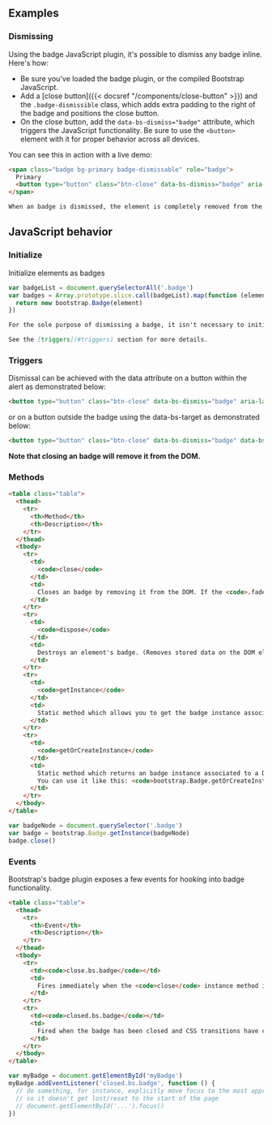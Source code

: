 ## Examples

### Dismissing

Using the badge JavaScript plugin, it's possible to dismiss any badge inline. Here's how:

- Be sure you've loaded the badge plugin, or the compiled Bootstrap JavaScript.
- Add a [close button]({{< docsref "/components/close-button" >}}) and the `.badge-dismissible` class, which adds extra padding to the right of the badge and positions the close button.
- On the close button, add the `data-bs-dismiss="badge"` attribute, which triggers the JavaScript functionality. Be sure to use the `<button>` element with it for proper behavior across all devices.

You can see this in action with a live demo:

```html
<span class="badge bg-primary badge-dismissable" role="badge">
  Primary
  <button type="button" class="btn-close" data-bs-dismiss="badge" aria-label="Close"></button>
</span>
```

```markdown
When an badge is dismissed, the element is completely removed from the page structure. If a keyboard user dismisses the badge using the close button, their focus will suddenly be lost and, depending on the browser, reset to the start of the page/document. For this reason, we recommend including additional JavaScript that listens for the `closed.bs.badge` event and programmatically sets `focus()` to the most appropriate location in the page. If you're planning to move focus to a non-interactive element that normally does not receive focus, make sure to add `tabindex="-1"` to the element.
```

## JavaScript behavior

### Initialize

Initialize elements as badges

```js
var badgeList = document.querySelectorAll('.badge')
var badges = Array.prototype.slice.call(badgeList).map(function (element) {
  return new bootstrap.Badge(element)
})
```

```markdown
For the sole purpose of dismissing a badge, it isn't necessary to initialize the component manually via the JS API. By making use of `data-bs-dismiss="badge"`, the component will be initialized automatically and properly dismissed.

See the [triggers](#triggers) section for more details.
```

### Triggers

Dismissal can be achieved with the data attribute on a button within the alert as demonstrated below:

```html
<button type="button" class="btn-close" data-bs-dismiss="badge" aria-label="Close"></button>
```

or on a button outside the badge using the data-bs-target as demonstrated below:

```html
<button type="button" class="btn-close" data-bs-dismiss="badge" data-bs-target="#my-badge" aria-label="Close"></button>
```


**Note that closing an badge will remove it from the DOM.**

### Methods

```html
<table class="table">
  <thead>
    <tr>
      <th>Method</th>
      <th>Description</th>
    </tr>
  </thead>
  <tbody>
    <tr>
      <td>
        <code>close</code>
      </td>
      <td>
        Closes an badge by removing it from the DOM. If the <code>.fade</code> and <code>.show</code> classes are present on the element, the badge will fade out before it is removed.
      </td>
    </tr>
    <tr>
      <td>
        <code>dispose</code>
      </td>
      <td>
        Destroys an element's badge. (Removes stored data on the DOM element)
      </td>
    </tr>
    <tr>
      <td>
        <code>getInstance</code>
      </td>
      <td>
        Static method which allows you to get the badge instance associated to a DOM element, you can use it like this: <code>bootstrap.Badge.getInstance(badge)</code>
      </td>
    </tr>
    <tr>
      <td>
        <code>getOrCreateInstance</code>
      </td>
      <td>
        Static method which returns an badge instance associated to a DOM element or create a new one in case it wasn't initialized.
        You can use it like this: <code>bootstrap.Badge.getOrCreateInstance(element)</code>
      </td>
    </tr>
  </tbody>
</table>
```

```js
var badgeNode = document.querySelector('.badge')
var badge = bootstrap.Badge.getInstance(badgeNode)
badge.close()
```

### Events

Bootstrap's badge plugin exposes a few events for hooking into badge functionality.

```html
<table class="table">
  <thead>
    <tr>
      <th>Event</th>
      <th>Description</th>
    </tr>
  </thead>
  <tbody>
    <tr>
      <td><code>close.bs.badge</code></td>
      <td>
        Fires immediately when the <code>close</code> instance method is called.
      </td>
    </tr>
    <tr>
      <td><code>closed.bs.badge</code></td>
      <td>
        Fired when the badge has been closed and CSS transitions have completed.
      </td>
    </tr>
  </tbody>
</table>
```

```js
var myBadge = document.getElementById('myBadge')
myBadge.addEventListener('closed.bs.badge', function () {
  // do something, for instance, explicitly move focus to the most appropriate element,
  // so it doesn't get lost/reset to the start of the page
  // document.getElementById('...').focus()
})
```
